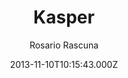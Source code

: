 ---
title: Kasper
github: https://github.com/rosario/kasper
demo: https://rosario.io/2013/11/10/kasper-theme-for-jekyll.html
author: Rosario Rascuna
ssg:
  - Jekyll
cms:
  - Markdown
date: 2013-11-10T10:15:43.000Z
description: Ghost's default theme (Casper) on Jekyll
draft: false
publish_date: '2013-11-10T10:15:43Z'
update_date: '2020-06-28T18:38:18Z'
github_star: 1045
github_fork: 412
---